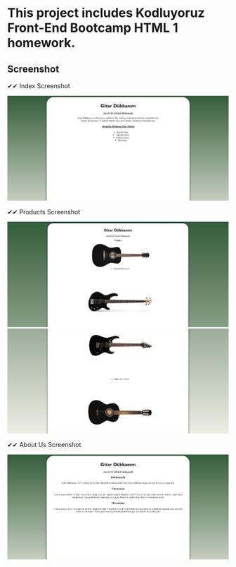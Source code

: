 # This project includes Kodluyoruz Front-End Bootcamp HTML 1 homework.

## Screenshot

✔✔ Index Screenshot             

![Index Screenshot](https://github.com/aylinarik/kodluyoruz-exercises/blob/main/homework1/screenshots/index_screen.jpg)

✔✔ Products Screenshot

![Products Screenshot](https://github.com/aylinarik/kodluyoruz-exercises/blob/main/homework1/screenshots/products_screen1.jpg)
![Products Screenshot](https://github.com/aylinarik/kodluyoruz-exercises/blob/main/homework1/screenshots/products_screen2.jpg)


✔✔ About Us Screenshot

![About us Screenshot](https://github.com/aylinarik/kodluyoruz-exercises/blob/main/homework1/screenshots/about_screen.jpg)

